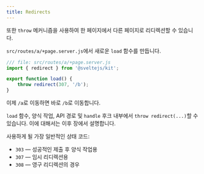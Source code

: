 ```yaml
---
title: Redirects
---
```


또한 `throw` 메커니즘을 사용하여 한 페이지에서 다른 페이지로 리디렉션할 수 있습니다.

`src/routes/a/+page.server.js`에서 새로운 `load` 함수를 만듭니다.

```js
/// file: src/routes/a/+page.server.js
import { redirect } from '@sveltejs/kit';

export function load() {
	throw redirect(307, '/b');
}
```

이제 `/a`로 이동하면 바로 `/b`로 이동합니다.

`load` 함수, 양식 작업, API 경로 및 `handle` 후크 내부에서 `throw redirect(...)`할 수 있습니다. 이에 대해서는 이후 장에서 설명합니다.

사용하게 될 가장 일반적인 상태 코드:

- `303` — 성공적인 제출 후 양식 작업용
- `307` — 임시 리디렉션용
- `308` — 영구 리디렉션의 경우
